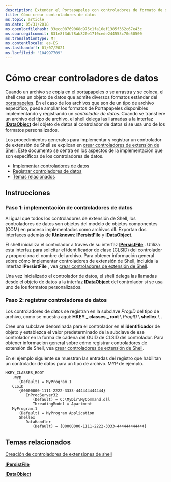 ```yaml
---
description: Extender el Portapapeles con controladores de formato de datos personalizados.
title: Cómo crear controladores de datos
ms.topic: article
ms.date: 05/31/2018
ms.openlocfilehash: 33ecc08769068d975c1fa16ef1385f362c67e43c
ms.sourcegitcommit: 831e8f3db78ab820e1710cede244553c70e50500
ms.translationtype: MT
ms.contentlocale: es-ES
ms.lasthandoff: 01/07/2021
ms.locfileid: "104997709"
---
```

# <a name="how-to-create-data-handlers"></a>Cómo crear controladores de datos

Cuando un archivo se copia en el portapapeles o se arrastra y se coloca, el shell crea un objeto de datos que admite diversos formatos estándar del [portapapeles](dragdrop.md). En el caso de los archivos que son de un tipo de archivo específico, puede ampliar los formatos de Portapapeles disponibles implementando y registrando un *controlador de datos*. Cuando se transfiere un archivo del tipo de archivo, el shell delega las llamadas a la interfaz [**IDataObject**](/windows/win32/api/objidl/nn-objidl-idataobject) del objeto de datos al controlador de datos si se usa uno de los formatos personalizados.

Los procedimientos generales para implementar y registrar un controlador de extensión de Shell se explican en [crear controladores de extensión de Shell](handlers.md). Este documento se centra en los aspectos de la implementación que son específicos de los controladores de datos.

-   [Implementar controladores de datos](#step-1-implementing-data-handlers)
-   [Registrar controladores de datos](#step-2-registering-data-handlers)
-   [Temas relacionados](#related-topics)

## <a name="instructions"></a>Instrucciones

### <a name="step-1-implementing-data-handlers"></a>Paso 1: implementación de controladores de datos

Al igual que todos los controladores de extensión de Shell, los controladores de datos son objetos del modelo de objetos componentes (COM) en proceso implementados como archivos dll. Exportan dos interfaces además de [**IUnknown**](/windows/win32/api/unknwn/nn-unknwn-iunknown): [**IPersistFile**](/windows/win32/api/objidl/nn-objidl-ipersistfile) y [**IDataObject**](/windows/win32/api/objidl/nn-objidl-idataobject).

El shell inicializa el controlador a través de su interfaz [**IPersistFile**](/windows/win32/api/objidl/nn-objidl-ipersistfile) . Utiliza esta interfaz para solicitar el identificador de clase (CLSID) del controlador y proporciona el nombre del archivo. Para obtener información general sobre cómo implementar controladores de extensión de Shell, incluida la interfaz **IPersistFile** , vea [crear controladores de extensión de Shell](handlers.md).

Una vez inicializado el controlador de datos, el shell delega las llamadas desde el objeto de datos a la interfaz [**IDataObject**](/windows/win32/api/objidl/nn-objidl-idataobject) del controlador si se usa uno de los formatos personalizados.

### <a name="step-2-registering-data-handlers"></a>Paso 2: registrar controladores de datos

Los controladores de datos se registran en la subclave *ProgID* del tipo de archivo, como se muestra aquí: **HKEY \_ classes \_ root** \\ *ProgID* \\ **shellex** \\  .

Cree una subclave denominada para el controlador en el **identificador** de objeto y establezca el valor predeterminado de la subclave de ese controlador en la forma de cadena del GUID de CLSID del controlador. Para obtener información general sobre cómo registrar controladores de extensión de Shell, vea [crear controladores de extensión de Shell](handlers.md).

En el ejemplo siguiente se muestran las entradas del registro que habilitan un controlador de datos para un tipo de archivo. MYP de ejemplo.

```
HKEY_CLASSES_ROOT
   .myp
      (Default) = MyProgram.1
   CLSID
      {00000000-1111-2222-3333-444444444444}
         InProcServer32
            (Default) = C:\MyDir\MyCommand.dll
            ThreadingModel = Apartment
   MyProgram.1
      (Default) = MyProgram Application
      Shellex
         DataHandler
            (Default) = {00000000-1111-2222-3333-444444444444}
```

## <a name="related-topics"></a>Temas relacionados

<dl> <dt>

[Creación de controladores de extensiones de shell](handlers.md)
</dt> <dt>

[**IPersistFile**](/windows/win32/api/objidl/nn-objidl-ipersistfile)
</dt> <dt>

[**IDataObject**](/windows/win32/api/objidl/nn-objidl-idataobject)
</dt> </dl>

 

 
